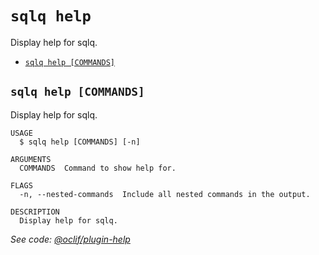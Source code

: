 `sqlq help`
===========

Display help for sqlq.

* [`sqlq help [COMMANDS]`](#sqlq-help-commands)

## `sqlq help [COMMANDS]`

Display help for sqlq.

```
USAGE
  $ sqlq help [COMMANDS] [-n]

ARGUMENTS
  COMMANDS  Command to show help for.

FLAGS
  -n, --nested-commands  Include all nested commands in the output.

DESCRIPTION
  Display help for sqlq.
```

_See code: [@oclif/plugin-help](https://github.com/oclif/plugin-help/blob/v5.2.20/lib/commands/help.ts)_
